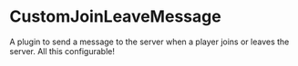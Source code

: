 # CustomJoinLeaveMessage
A plugin to send a message to the server when a player joins or leaves the server. All this configurable! 
